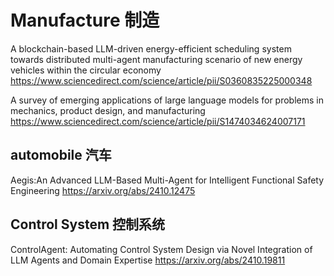 # Manufacture 制造
A blockchain-based LLM-driven energy-efficient scheduling system towards distributed multi-agent manufacturing scenario of new energy vehicles within the circular economy
https://www.sciencedirect.com/science/article/pii/S0360835225000348

A survey of emerging applications of large language models for problems in mechanics, product design, and manufacturing
https://www.sciencedirect.com/science/article/pii/S1474034624007171

## automobile 汽车
Aegis:An Advanced LLM-Based Multi-Agent for Intelligent Functional Safety Engineering
https://arxiv.org/abs/2410.12475

## Control System 控制系统
ControlAgent: Automating Control System Design via Novel Integration of LLM Agents and Domain Expertise
https://arxiv.org/abs/2410.19811
